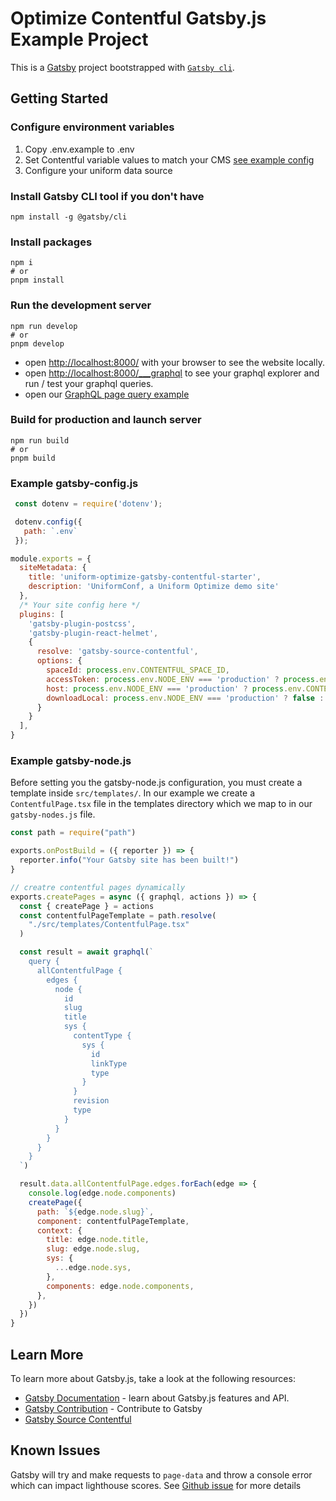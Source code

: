 # Optimize Contentful Gatsby.js Example Project
This is a [Gatsby](https://www.gatsbyjs.com/) project bootstrapped with [`Gatsby cli`](https://www.gatsbyjs.com/docs/tutorial/part-zero/#install-git).


## Getting Started
### Configure environment variables
1. Copy .env.example to .env
2. Set Contentful variable values to match your CMS [see example config](#example-gatsby-configjs)
3. Configure your uniform data source

### Install Gatsby CLI tool if you don't have
```shell
npm install -g @gatsby/cli
```

### Install packages
```shell
npm i
# or
pnpm install
```

### Run the development server
```shell
npm run develop
# or
pnpm develop
```

* open <http://localhost:8000/> with your browser to see the website locally.
* open <http://localhost:8000/___graphql> to see your graphql explorer and run / test your graphql queries.
* open our [GraphQL page query example](http://localhost:8000/___graphql?query=query%20AllPages%20%7B%0A%20%20allContentfulPage%20%7B%0A%20%20%20%20edges%20%7B%0A%20%20%20%20%20%20node%20%7B%0A%20%20%20%20%20%20%20%20slug%0A%20%20%20%20%20%20%20%20title%0A%20%20%20%20%20%20%20%20sys%20%7B%0A%20%20%20%20%20%20%20%20%20%20contentType%20%7B%0A%20%20%20%20%20%20%20%20%20%20%20%20sys%20%7B%0A%20%20%20%20%20%20%20%20%20%20%20%20%20%20id%0A%20%20%20%20%20%20%20%20%20%20%20%20%20%20linkType%0A%20%20%20%20%20%20%20%20%20%20%20%20%20%20type%0A%20%20%20%20%20%20%20%20%20%20%20%20%7D%0A%20%20%20%20%20%20%20%20%20%20%7D%0A%20%20%20%20%20%20%20%20%20%20revision%0A%20%20%20%20%20%20%20%20%20%20type%0A%20%20%20%20%20%20%20%20%7D%0A%20%20%20%20%20%20%7D%0A%20%20%20%20%7D%0A%20%20%7D%0A%7D%0A%0Aquery%20SinglePage(%24slug%3A%20String!)%20%7B%0A%20%20contentfulPage(slug%3A%20%7Beq%3A%20%24slug%7D)%20%7B%0A%20%20%20%20title%0A%20%20%20%20slug%0A%20%20%20%20components%20%7B%0A%20%20%20%20%20%20...whyAttend%0A%20%20%20%20%20%20...callToAction%0A%20%20%20%20%20%20...hero%0A%20%20%20%20%20%20...personalizedHero%0A%20%20%20%20%20%20...registrationForm%0A%20%20%20%20%20%20...talkList%0A%20%20%20%20%7D%0A%20%20%7D%0A%7D%0A%0Aquery%20GetAllTalks%20%7B%0A%20%20allContentfulTalk%20%7B%0A%20%20%20%20edges%20%7B%0A%20%20%20%20%20%20node%20%7B%0A%20%20%20%20%20%20%20%20...talkListItem%0A%20%20%20%20%20%20%7D%0A%20%20%20%20%7D%0A%20%20%7D%0A%7D%0A%0Afragment%20talkListItem%20on%20ContentfulTalk%20%7B%0A%20%20sys%20%7B%0A%20%20%20%20contentType%20%7B%0A%20%20%20%20%20%20sys%20%7B%0A%20%20%20%20%20%20%20%20id%0A%20%20%20%20%20%20%20%20linkType%0A%20%20%20%20%20%20%20%20type%0A%20%20%20%20%20%20%7D%0A%20%20%20%20%7D%0A%20%20%20%20revision%0A%20%20%20%20type%0A%20%20%7D%0A%20%20title%0A%20%20description%20%7B%0A%20%20%20%20raw%0A%20%20%7D%0A%20%20unfrmOptIntentTag%20%7B%0A%20%20%20%20intents%20%7B%0A%20%20%20%20%20%20dev%20%7B%0A%20%20%20%20%20%20%20%20str%0A%20%20%20%20%20%20%7D%0A%20%20%20%20%20%20marketer%20%7B%0A%20%20%20%20%20%20%20%20str%0A%20%20%20%20%20%20%7D%0A%20%20%20%20%7D%0A%20%20%20%20sys%20%7B%0A%20%20%20%20%20%20type%0A%20%20%20%20%7D%0A%20%20%20%20id%0A%20%20%7D%0A%7D%0A%0Afragment%20whyAttend%20on%20ContentfulWhyAttend%20%7B%0A%20%20id%0A%20%20sys%20%7B%0A%20%20%20%20contentType%20%7B%0A%20%20%20%20%20%20sys%20%7B%0A%20%20%20%20%20%20%20%20id%0A%20%20%20%20%20%20%20%20linkType%0A%20%20%20%20%20%20%20%20type%0A%20%20%20%20%20%20%7D%0A%20%20%20%20%7D%0A%20%20%20%20revision%0A%20%20%20%20type%0A%20%20%7D%0A%20%20image%20%7B%0A%20%20%20%20description%0A%20%20%20%20file%20%7B%0A%20%20%20%20%20%20fileName%0A%20%20%20%20%20%20url%0A%20%20%20%20%20%20details%20%7B%0A%20%20%20%20%20%20%20%20image%20%7B%0A%20%20%20%20%20%20%20%20%20%20height%0A%20%20%20%20%20%20%20%20%20%20width%0A%20%20%20%20%20%20%20%20%7D%0A%20%20%20%20%20%20%20%20size%0A%20%20%20%20%20%20%7D%0A%20%20%20%20%20%20contentType%0A%20%20%20%20%7D%0A%20%20%7D%0A%20%20title%0A%20%20description%20%7B%0A%20%20%20%20description%0A%20%20%7D%0A%7D%0A%0Afragment%20callToAction%20on%20ContentfulCallToAction%20%7B%0A%20%20id%0A%20%20sys%20%7B%0A%20%20%20%20contentType%20%7B%0A%20%20%20%20%20%20sys%20%7B%0A%20%20%20%20%20%20%20%20id%0A%20%20%20%20%20%20%20%20linkType%0A%20%20%20%20%20%20%20%20type%0A%20%20%20%20%20%20%7D%0A%20%20%20%20%7D%0A%20%20%20%20revision%0A%20%20%20%20type%0A%20%20%7D%0A%20%20buttonLink%0A%20%20buttonText%0A%20%20heading%0A%20%20subheading%0A%7D%0A%0Afragment%20hero%20on%20ContentfulHero%20%7B%0A%20%20id%0A%20%20sys%20%7B%0A%20%20%20%20contentType%20%7B%0A%20%20%20%20%20%20sys%20%7B%0A%20%20%20%20%20%20%20%20id%0A%20%20%20%20%20%20%20%20linkType%0A%20%20%20%20%20%20%20%20type%0A%20%20%20%20%20%20%7D%0A%20%20%20%20%7D%0A%20%20%20%20revision%0A%20%20%20%20type%0A%20%20%7D%0A%20%20image%20%7B%0A%20%20%20%20description%0A%20%20%20%20file%20%7B%0A%20%20%20%20%20%20fileName%0A%20%20%20%20%20%20url%0A%20%20%20%20%20%20details%20%7B%0A%20%20%20%20%20%20%20%20image%20%7B%0A%20%20%20%20%20%20%20%20%20%20height%0A%20%20%20%20%20%20%20%20%20%20width%0A%20%20%20%20%20%20%20%20%7D%0A%20%20%20%20%20%20%20%20size%0A%20%20%20%20%20%20%7D%0A%20%20%20%20%20%20contentType%0A%20%20%20%20%7D%0A%20%20%7D%0A%20%20title%0A%20%20buttonText%0A%20%20buttonLinkSlug%0A%20%20text%3A%20description%0A%20%20unfrmOptIntentTag%20%7B%0A%20%20%20%20intents%20%7B%0A%20%20%20%20%20%20registration%20%7B%0A%20%20%20%20%20%20%20%20str%0A%20%20%20%20%20%20%7D%0A%20%20%20%20%20%20cfp_utm%20%7B%0A%20%20%20%20%20%20%20%20str%0A%20%20%20%20%20%20%7D%0A%20%20%20%20%20%20dev%20%7B%0A%20%20%20%20%20%20%20%20str%0A%20%20%20%20%20%20%7D%0A%20%20%20%20%20%20marketer%20%7B%0A%20%20%20%20%20%20%20%20str%0A%20%20%20%20%20%20%7D%0A%20%20%20%20%7D%0A%20%20%7D%0A%7D%0A%0Afragment%20personalizedHero%20on%20ContentfulPersonalizedHero%20%7B%0A%20%20id%0A%20%20sys%20%7B%0A%20%20%20%20contentType%20%7B%0A%20%20%20%20%20%20sys%20%7B%0A%20%20%20%20%20%20%20%20id%0A%20%20%20%20%20%20%20%20linkType%0A%20%20%20%20%20%20%20%20type%0A%20%20%20%20%20%20%7D%0A%20%20%20%20%7D%0A%20%20%20%20revision%0A%20%20%20%20type%0A%20%20%7D%0A%20%20unfrmOptP13nList%20%7B%0A%20%20%20%20title%0A%20%20%20%20description%0A%20%20%20%20buttonText%0A%20%20%20%20image%20%7B%0A%20%20%20%20%20%20description%0A%20%20%20%20%20%20file%20%7B%0A%20%20%20%20%20%20%20%20fileName%0A%20%20%20%20%20%20%20%20url%0A%20%20%20%20%20%20%20%20details%20%7B%0A%20%20%20%20%20%20%20%20%20%20image%20%7B%0A%20%20%20%20%20%20%20%20%20%20%20%20height%0A%20%20%20%20%20%20%20%20%20%20%20%20width%0A%20%20%20%20%20%20%20%20%20%20%7D%0A%20%20%20%20%20%20%20%20%20%20size%0A%20%20%20%20%20%20%20%20%7D%0A%20%20%20%20%20%20%20%20contentType%0A%20%20%20%20%20%20%7D%0A%20%20%20%20%7D%0A%20%20%20%20sys%20%7B%0A%20%20%20%20%20%20contentType%20%7B%0A%20%20%20%20%20%20%20%20sys%20%7B%0A%20%20%20%20%20%20%20%20%20%20id%0A%20%20%20%20%20%20%20%20%20%20linkType%0A%20%20%20%20%20%20%20%20%20%20type%0A%20%20%20%20%20%20%20%20%7D%0A%20%20%20%20%20%20%7D%0A%20%20%20%20%20%20revision%0A%20%20%20%20%20%20type%0A%20%20%20%20%7D%0A%20%20%20%20unfrmOptIntentTag%20%7B%0A%20%20%20%20%20%20intents%20%7B%0A%20%20%20%20%20%20%20%20registration%20%7B%0A%20%20%20%20%20%20%20%20%20%20str%0A%20%20%20%20%20%20%20%20%7D%0A%20%20%20%20%20%20%20%20cfp_utm%20%7B%0A%20%20%20%20%20%20%20%20%20%20str%0A%20%20%20%20%20%20%20%20%7D%0A%20%20%20%20%20%20%20%20dev%20%7B%0A%20%20%20%20%20%20%20%20%20%20str%0A%20%20%20%20%20%20%20%20%7D%0A%20%20%20%20%20%20%20%20marketer%20%7B%0A%20%20%20%20%20%20%20%20%20%20str%0A%20%20%20%20%20%20%20%20%7D%0A%20%20%20%20%20%20%7D%0A%20%20%20%20%7D%0A%20%20%7D%0A%7D%0A%0Afragment%20registrationForm%20on%20ContentfulRegistrationForm%20%7B%0A%20%20id%0A%20%20sys%20%7B%0A%20%20%20%20contentType%20%7B%0A%20%20%20%20%20%20sys%20%7B%0A%20%20%20%20%20%20%20%20id%0A%20%20%20%20%20%20%20%20linkType%0A%20%20%20%20%20%20%20%20type%0A%20%20%20%20%20%20%7D%0A%20%20%20%20%7D%0A%20%20%20%20revision%0A%20%20%20%20type%0A%20%20%7D%0A%20%20heading%0A%20%20buttonText%0A%20%20registeredText%0A%7D%0A%0Afragment%20talkList%20on%20ContentfulTalksList%20%7B%0A%20%20sys%20%7B%0A%20%20%20%20contentType%20%7B%0A%20%20%20%20%20%20sys%20%7B%0A%20%20%20%20%20%20%20%20id%0A%20%20%20%20%20%20%20%20linkType%0A%20%20%20%20%20%20%20%20type%0A%20%20%20%20%20%20%7D%0A%20%20%20%20%7D%0A%20%20%20%20revision%0A%20%20%20%20type%0A%20%20%7D%0A%20%20title%0A%20%20p13nTitle%0A%20%20count%0A%20%20registerButtonText%0A%7D%0A&codeExporterIsOpen=false&operationName=GetAllTalks&variables=%7B%0A%20%20%22slug%22%3A%20%22%2F%22%0A%7D&explorerIsOpen=true)

### Build for production and launch server
```shell
npm run build
# or
pnpm build
```

### Example gatsby-config.js
```javascript
 const dotenv = require('dotenv');

 dotenv.config({
   path: `.env`
 });

module.exports = {
  siteMetadata: {
    title: 'uniform-optimize-gatsby-contentful-starter',    
    description: 'UniformConf, a Uniform Optimize demo site'
  },
  /* Your site config here */
  plugins: [
    'gatsby-plugin-postcss',
    'gatsby-plugin-react-helmet',
    {
      resolve: 'gatsby-source-contentful',
      options: {
        spaceId: process.env.CONTENTFUL_SPACE_ID,
        accessToken: process.env.NODE_ENV === 'production' ? process.env.CONTENTFUL_CDA_ACCESS_TOKEN : process.env.CONTENTFUL_CPA_ACCESS_TOKEN,
        host: process.env.NODE_ENV === 'production' ? process.env.CONTENTFUL_HOST : process.env.CONTENTFUL_HOST_PREVIEW,
        downloadLocal: process.env.NODE_ENV === 'production' ? false : true
      }
    }
  ],
}
```


### Example gatsby-node.js

Before setting you the gatsby-node.js configuration, you must create a template inside ```src/templates/```. In our example we create a ```ContentfulPage.tsx``` file in the templates directory which we map to in our ```gatsby-nodes.js``` file.

```javascript
const path = require("path")

exports.onPostBuild = ({ reporter }) => {
  reporter.info("Your Gatsby site has been built!")
}

// creatre contentful pages dynamically
exports.createPages = async ({ graphql, actions }) => {
  const { createPage } = actions
  const contentfulPageTemplate = path.resolve(
    "./src/templates/ContentfulPage.tsx"
  )

  const result = await graphql(`
    query {
      allContentfulPage {
        edges {
          node {
            id            
            slug
            title
            sys {
              contentType {
                sys {
                  id
                  linkType
                  type
                }
              }
              revision
              type
            }
          }
        }
      }
    }
  `)

  result.data.allContentfulPage.edges.forEach(edge => {
    console.log(edge.node.components)
    createPage({
      path: `${edge.node.slug}`,
      component: contentfulPageTemplate,
      context: {
        title: edge.node.title,
        slug: edge.node.slug,
        sys: {
          ...edge.node.sys,
        },
        components: edge.node.components,
      },
    })
  })
}
```

## Learn More
To learn more about Gatsby.js, take a look at the following resources:
- [Gatsby Documentation](https://www.gatsbyjs.com/docs/) - learn about Gatsby.js features and API.
- [Gatsby Contribution](https://github.com/gatsbyjs/gatsby#-how-to-contribute) - Contribute to Gatsby
- [Gatsby Source Contentful](https://www.gatsbyjs.com/plugins/gatsby-source-contentful/?=content)


## Known Issues
Gatsby will try and make requests to ```page-data``` and throw a console error which can impact lighthouse scores. See [Github issue](https://github.com/gatsbyjs/gatsby/issues/16097) for more details